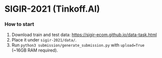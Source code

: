 # SIGIR-2021 (Tinkoff.AI)


### How to start

1. Download train and test data: https://sigir-ecom.github.io/data-task.html
2. Place it under `sigir-2021/data/`.
3. Run `python3 submission/generate_submission.py` with `upload=True` (~16GB RAM required).
